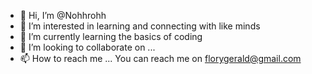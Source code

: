- 👋 Hi, I’m @Nohhrohh
- 👀 I’m interested in learning and connecting with like minds
- 🌱 I’m currently learning the basics of coding
- 💞️ I’m looking to collaborate on ...
- 📫 How to reach me ... You can reach me on florygerald@gmail.com

<!---
Nohhrohh/Nohhrohh is a ✨ special ✨ repository because its `README.md` (this file) appears on your GitHub profile.
You can click the Preview link to take a look at your changes.
--->
